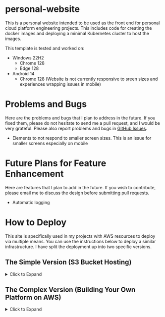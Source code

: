 # personal-website

This is a personal website intended to be used as the front end for personal cloud platform engineering projects. This includes code for creating the docker images and deploying a minimal Kubernetes cluster to host the images.

This template is tested and worked on:
- Windows 22H2
  - Chrome 128
  - Edge 128
- Android 14
  - Chrome 128 (Website is not currently responsive to sreen sizes and experiences wrapping issues in mobile)

# Problems and Bugs
Here are the problems and bugs that I plan to address in the future. If you fixed them, please do not hesitate to send me a pull request, and I would be very grateful. Please also report problems and bugs in [GitHub Issues](https://github.com/JJansenHansen/jbhinfo.net/issues).

- Elements to not respond to smaller screen sizes. This is an issue for smaller screens especially on mobile

# Future Plans for Feature Enhancement
Here are features that I plan to add in the future. If you wish to contribute, please email me to discuss the design before submitting pull requests.

- Automatic logging

# How to Deploy
This site is specifically used in my projects with AWS resources to deploy via multiple means. You can use the instructions below to deploy a similar infrastructure. I have split the deployment up into two specific versions.

## The Simple Version (S3 Bucket Hosting)
<details><summary> Click to Expand </summary>
<pre>
This website is static meaning it displays the same content to every user regardless of time, location, etc. and does not provide any interactive features. As such, it can easily be deployed from an AWS S3 bucket at minimal cost. This is the recommended way of hosting a simple HTML file such as this.

Default Amazon S3 endpoints do not support HTTPS or access points. I recommend using Amazon CloudFront to serve a static website hosted on Amazon S3 [AWS Guide](https://docs.aws.amazon.com/AmazonS3/latest/userguide/website-hosting-custom-domain-walkthrough.html)

</pre></details>

## The Complex Version (Building Your Own Platform on AWS)
<details><summary> Click to Expand </summary>
<pre>
This method is NOT recommended for long-term hosting. The build demonstrated below is gross overkill for hosting a simple HTML file and should only be used to practice building with AWS, Docker, and Kubernetes clusters. In testing, this setup costs about $80 per month to run mostly due to the size of the EC2 instances running on the Kubernetes cluster. In practice, these instances are spending more resoures managing the cluster itself than hosting the application containers.

</pre></details>
